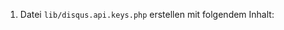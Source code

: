 1. Datei <code>lib/disqus.api.keys.php</code> erstellen mit folgendem Inhalt:
<blocquote>
<?php
  const ACCESS_TOKEN = '';
  const API_KEY = ''; // Consumer Key
  const API_SECRET = ''; // Consumer Secret
</blockquote>